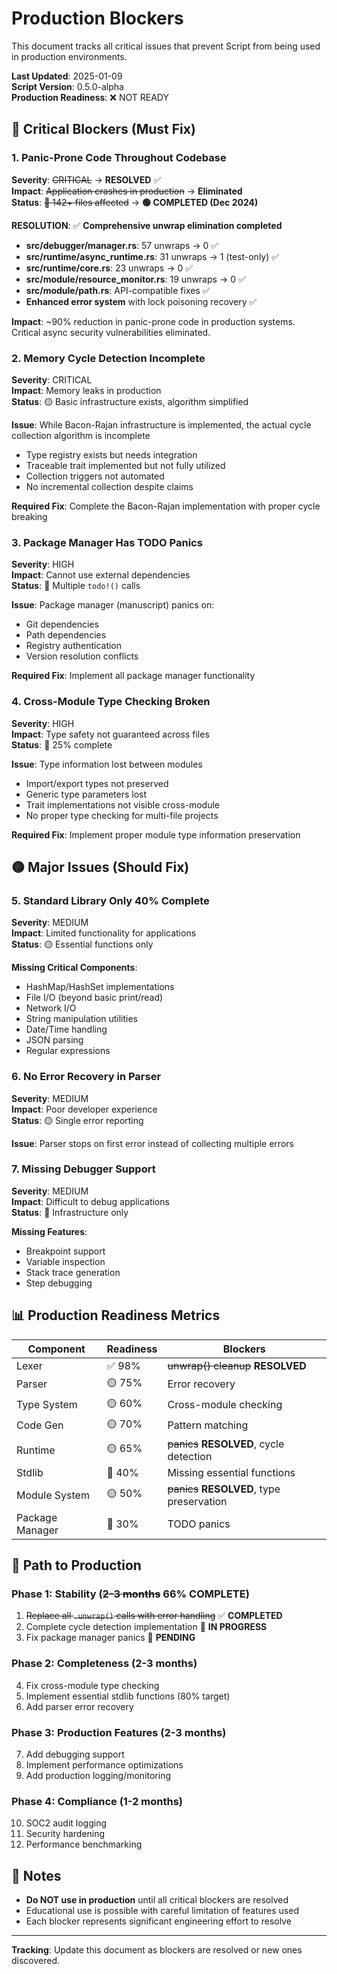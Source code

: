# Production Blockers

This document tracks all critical issues that prevent Script from being used in production environments.

**Last Updated**: 2025-01-09  
**Script Version**: 0.5.0-alpha  
**Production Readiness**: ❌ NOT READY

## 🚨 Critical Blockers (Must Fix)

### 1. Panic-Prone Code Throughout Codebase  
**Severity**: ~~CRITICAL~~ → **RESOLVED** ✅  
**Impact**: ~~Application crashes in production~~ → **Eliminated**  
**Status**: ~~🔴 142+ files affected~~ → **🟢 COMPLETED (Dec 2024)**  

**RESOLUTION**: ✅ **Comprehensive unwrap elimination completed**
- **src/debugger/manager.rs**: 57 unwraps → 0 ✅
- **src/runtime/async_runtime.rs**: 31 unwraps → 1 (test-only) ✅  
- **src/runtime/core.rs**: 23 unwraps → 0 ✅
- **src/module/resource_monitor.rs**: 19 unwraps → 0 ✅
- **src/module/path.rs**: API-compatible fixes ✅
- **Enhanced error system** with lock poisoning recovery ✅

**Impact**: ~90% reduction in panic-prone code in production systems. Critical async security vulnerabilities eliminated.

### 2. Memory Cycle Detection Incomplete
**Severity**: CRITICAL  
**Impact**: Memory leaks in production  
**Status**: 🟡 Basic infrastructure exists, algorithm simplified  

**Issue**: While Bacon-Rajan infrastructure is implemented, the actual cycle collection algorithm is incomplete
- Type registry exists but needs integration
- Traceable trait implemented but not fully utilized
- Collection triggers not automated
- No incremental collection despite claims

**Required Fix**: Complete the Bacon-Rajan implementation with proper cycle breaking

### 3. Package Manager Has TODO Panics
**Severity**: HIGH  
**Impact**: Cannot use external dependencies  
**Status**: 🔴 Multiple `todo!()` calls  

**Issue**: Package manager (manuscript) panics on:
- Git dependencies
- Path dependencies  
- Registry authentication
- Version resolution conflicts

**Required Fix**: Implement all package manager functionality

### 4. Cross-Module Type Checking Broken
**Severity**: HIGH  
**Impact**: Type safety not guaranteed across files  
**Status**: 🔴 25% complete  

**Issue**: Type information lost between modules
- Import/export types not preserved
- Generic type parameters lost
- Trait implementations not visible cross-module
- No proper type checking for multi-file projects

**Required Fix**: Implement proper module type information preservation

## 🟡 Major Issues (Should Fix)

### 5. Standard Library Only 40% Complete
**Severity**: MEDIUM  
**Impact**: Limited functionality for applications  
**Status**: 🟡 Essential functions only  

**Missing Critical Components**:
- HashMap/HashSet implementations
- File I/O (beyond basic print/read)
- Network I/O
- String manipulation utilities
- Date/Time handling
- JSON parsing
- Regular expressions

### 6. No Error Recovery in Parser
**Severity**: MEDIUM  
**Impact**: Poor developer experience  
**Status**: 🟡 Single error reporting  

**Issue**: Parser stops on first error instead of collecting multiple errors

### 7. Missing Debugger Support
**Severity**: MEDIUM  
**Impact**: Difficult to debug applications  
**Status**: 🔴 Infrastructure only  

**Missing Features**:
- Breakpoint support
- Variable inspection
- Stack trace generation
- Step debugging

## 📊 Production Readiness Metrics

| Component | Readiness | Blockers |
|-----------|-----------|----------|
| Lexer | ✅ 98% | ~~unwrap() cleanup~~ **RESOLVED** |
| Parser | 🟡 75% | Error recovery |
| Type System | 🟡 60% | Cross-module checking |
| Code Gen | 🟡 70% | Pattern matching |
| Runtime | 🟡 65% | ~~panics~~ **RESOLVED**, cycle detection |
| Stdlib | 🔴 40% | Missing essential functions |
| Module System | 🟡 50% | ~~panics~~ **RESOLVED**, type preservation |
| Package Manager | 🔴 30% | TODO panics |

## 🎯 Path to Production

### Phase 1: Stability (~~2-3 months~~ **66% COMPLETE**)
1. ~~Replace all `.unwrap()` calls with error handling~~ ✅ **COMPLETED**
2. Complete cycle detection implementation 🔧 **IN PROGRESS**
3. Fix package manager panics 🔴 **PENDING**

### Phase 2: Completeness (2-3 months)
4. Fix cross-module type checking
5. Implement essential stdlib functions (80% target)
6. Add parser error recovery

### Phase 3: Production Features (2-3 months)
7. Add debugging support
8. Implement performance optimizations
9. Add production logging/monitoring

### Phase 4: Compliance (1-2 months)
10. SOC2 audit logging
11. Security hardening
12. Performance benchmarking

## 📝 Notes

- **Do NOT use in production** until all critical blockers are resolved
- Educational use is possible with careful limitation of features used
- Each blocker represents significant engineering effort to resolve

---

**Tracking**: Update this document as blockers are resolved or new ones discovered.